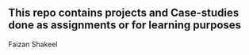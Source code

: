 This repo contains projects and Case-studies done as assignments or for learning purposes
---
Faizan Shakeel
